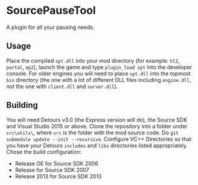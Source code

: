 SourcePauseTool
===============

A plugin for all your pausing needs.

## Usage
Place the compiled `spt.dll` into your mod directory (for example: `hl2`, `portal`, `ep2`), launch the game and type `plugin_load spt` into the developer console. For older engines you will need to place `spt.dll` into the topmost `bin` directory (the one with a lot of different DLL files including `engine.dll`, *not* the one with `client.dll` and `server.dll`).

## Building
You will need Detours v3.0 (the Express version will do), the Source SDK and Visual Studio 2015 or above. Clone the repository into a folder under `src\utils\`, where `src` is the folder with the mod source code. Do `git submodule update --init --recursive`. Configure VC++ Directories so that you have your Detours `includes` and `libs` directories listed appropriately. Chose the build configuration:
- Release OE for Source SDK 2006
- Release for Source SDK 2007
- Release 2013 for Source SDK 2013